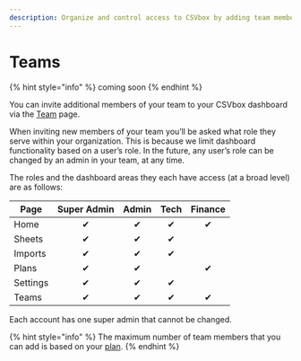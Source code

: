 ```yaml
---
description: Organize and control access to CSVbox by adding team members.
---
```


# Teams

{% hint style="info" %}
coming soon
{% endhint %}

You can invite additional members of your team to your CSVbox dashboard via the [Team](https://app.csvbox.io/user/team) page.

When inviting new members of your team you’ll be asked what role they serve within your organization. This is because we limit dashboard functionality based on a user’s role. In the future, any user’s role can be changed by an admin in your team, at any time.

The roles and the dashboard areas they each have access (at a broad level) are as follows:

<table data-full-width="false"><thead><tr><th>Page</th><th align="center">Super Admin</th><th align="center">Admin</th><th align="center">Tech</th><th align="center">Finance</th></tr></thead><tbody><tr><td>Home</td><td align="center">✔</td><td align="center">✔</td><td align="center">✔</td><td align="center">✔</td></tr><tr><td>Sheets</td><td align="center">✔</td><td align="center">✔</td><td align="center">✔</td><td align="center"></td></tr><tr><td>Imports</td><td align="center">✔</td><td align="center">✔</td><td align="center">✔</td><td align="center"></td></tr><tr><td>Plans</td><td align="center">✔</td><td align="center">✔</td><td align="center"></td><td align="center">✔</td></tr><tr><td>Settings</td><td align="center">✔</td><td align="center">✔</td><td align="center">✔</td><td align="center"></td></tr><tr><td>Teams</td><td align="center">✔</td><td align="center">✔</td><td align="center">✔</td><td align="center">✔</td></tr></tbody></table>

Each account has one super admin that cannot be changed.

{% hint style="info" %}
The maximum number of team members that you can add is based on your [plan](https://csvbox.io/#pricing).
{% endhint %}

